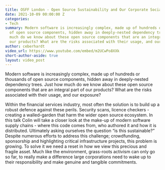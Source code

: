 ```yaml
---
title: OSFF London - Open Source Sustainability and Our Corporate Social Responsibility
date: 2021-10-09 00:00:00 Z
categories:
- Tech
summary: Modern software is increasingly complex, made up of hundreds or thousands
  of open source components, hidden away in deeply-nested dependency trees. Just how
  much do we know about these open source components that are an integral part of
  our products? What are the risks associated with their usage, and our exposure?
author: ceberhardt
video_url: https://www.youtube.com/embed/m2UCwPo8XXk
short-author-aside: true
layout: video_post
---
```


Modern software is increasingly complex, made up of hundreds or thousands of open source components, hidden away in deeply-nested dependency trees. Just how much do we know about these open source components that are an integral part of our products? What are the risks associated with their usage, and our exposure?

Within the financial services industry, most often the solution is to build up a robust defence against these perils. Security scans, licence checkers - creating a walled-garden that harm the wider open source ecosystem. In this talk Colin will take a closer look at the make-up of modern software supply chains - where this code comes from, who authored it and how it is distributed. Ultimately asking ourselves the question “is this sustainable?” Despite numerous efforts to address this challenge; crowdfunding, sponsorship and highlighting critical infrastructure projects, this problem is growing. To solve it we need a reset in how we view this precious and fragile asset. Much like the environment, grass-roots activism can only go so far, to really make a difference large corporations need to wake up to their responsibility and make genuine and tangible commitments.